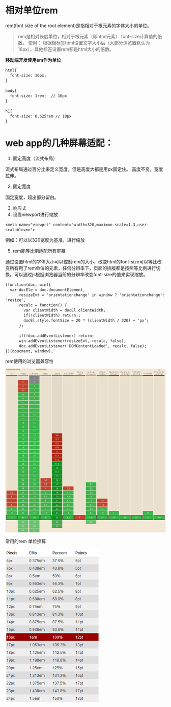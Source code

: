# 相对单位rem

rem(font size of the root element)是指相对于根元素的字体大小的单位。

> rem是相对长度单位，相对于根元素（即html元素） font-size计算值的倍数。
> 使用： 根据根标签html设置文字大小后（大部分浏览器默认为16px），其他标签设置rem都是html大小的倍数。

**移动端开发使用em作为单位**

```
html{
  font-size: 16px;
}

body{
  font-size: 1rem;  // 16px
}

h1{
  font-size: 0.625rem // 10px
}
```

# web app的几种屏幕适配：

1. 固定高度（流式布局）

流式布局通过百分比来定义宽度，但是高度大都是用px固定住。 高度不变，宽度拉伸。

2. 固定宽度

固定宽度，超出部分留白。

3. 响应式
4. 设置viewport进行缩放

```
<meta name="viewprt" content="width=320,maximun-scale=1.3,user-scalable=no">
```

例如：可以以320宽度为基准，进行缩放

5. rem能等比例适配所有屏幕

通过设置html的字体大小可以控制rem的大小，改变html的font-size可以等比改变所有用了rem单位的元素，任何分辨率下，页面的排版都是按照等比例进行切换。可以通过js根据浏览器当前的分辨率改变font-size的值来实现缩放。

```
(function(doc, win){
  var docEle = doc.documentElement,
      resizeEvt = 'orientationchange' in window ? 'orientationchange': 'resize',
      recalc = function() {
        var clientWidth = docEl.clientWidth;
        if(!clientWidth) return;;
        docEl.style.fontSize = 20 * (clientWidth / 320) + 'px';
      };

      if(!doc.addEventListener) return;
      win.addEventListener(resizeEvt, recalc, false);
      doc.addEventListener('DOMContentLoaded', recalc, false);
})(doucment, window);
```

rem使用的浏览器兼容性

![](images/1418894538.png)

常用的rem 单位换算

![](images/2013628105651693.png)
